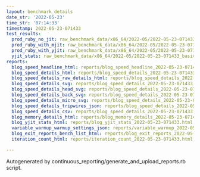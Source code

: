 ```yaml
---
layout: benchmark_details
date_str: '2022-05-23'
time_str: '07:14:33'
timestamp: 2022-05-23-071433
test_results:
  prod_ruby_no_jit: raw_benchmark_data/x86_64/2022-05/2022-05-23-071433_basic_benchmark_prod_ruby_no_jit.json
  prod_ruby_with_mjit: raw_benchmark_data/x86_64/2022-05/2022-05-23-071433_basic_benchmark_prod_ruby_with_mjit.json
  prod_ruby_with_yjit: raw_benchmark_data/x86_64/2022-05/2022-05-23-071433_basic_benchmark_prod_ruby_with_yjit.json
  yjit_stats: raw_benchmark_data/x86_64/2022-05/2022-05-23-071433_basic_benchmark_yjit_stats.json
reports:
  blog_speed_headline_html: reports/blog_speed_headline_2022-05-23-071433.html
  blog_speed_details_html: reports/blog_speed_details_2022-05-23-071433.html
  blog_speed_details_raw_details_html: reports/blog_speed_details_2022-05-23-071433.raw_details.html
  blog_speed_details_svg: reports/blog_speed_details_2022-05-23-071433.svg
  blog_speed_details_head_svg: reports/blog_speed_details_2022-05-23-071433.head.svg
  blog_speed_details_back_svg: reports/blog_speed_details_2022-05-23-071433.back.svg
  blog_speed_details_micro_svg: reports/blog_speed_details_2022-05-23-071433.micro.svg
  blog_speed_details_tripwires_json: reports/blog_speed_details_2022-05-23-071433.tripwires.json
  blog_speed_details_csv: reports/blog_speed_details_2022-05-23-071433.csv
  blog_memory_details_html: reports/blog_memory_details_2022-05-23-071433.html
  blog_yjit_stats_html: reports/blog_yjit_stats_2022-05-23-071433.html
  variable_warmup_warmup_settings_json: reports/variable_warmup_2022-05-23-071433.warmup_settings.json
  blog_exit_reports_bench_list_html: reports/blog_exit_reports_2022-05-23-071433.bench_list.html
  iteration_count_html: reports/iteration_count_2022-05-23-071433.html

---
```

Autogenerated by continuous_reporting/generate_and_upload_reports.rb script.
